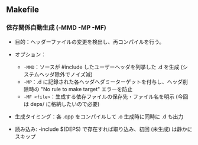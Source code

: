 ## Makefile

### 依存関係自動生成 (-MMD -MP -MF)

- 目的：ヘッダーファイルの変更を検出し、再コンパイルを行う。
- オプション：
  - `-MMD`：ソースが #include したユーザーヘッダを列挙した .d を生成 (システムヘッダ除外でノイズ減)
  - `-MP`：.d に記録された各ヘッダへダミーターゲットを付与し、ヘッダ削除時の "No rule to make target" エラーを防止
  - `-MF <file>`：生成する依存ファイルの保存先・ファイル名を明示 (今回は deps/ に格納したいので必要)

- 生成タイミング：各 .cpp をコンパイルして .o 生成時に同時に .d も出力
- 読み込み: -include $(DEPS) で存在すれば取り込み、初回 (未生成) は静かにスキップ

